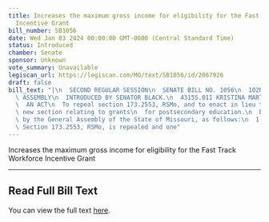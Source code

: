 ```yaml
---
title: Increases the maximum gross income for eligibility for the Fast Track Workforce
  Incentive Grant
bill_number: SB1056
date: Wed Jan 03 2024 00:00:00 GMT-0600 (Central Standard Time)
status: Introduced
chamber: Senate
sponsor: Unknown
vote_summary: Unavailable
legiscan_url: https://legiscan.com/MO/text/SB1056/id/2867926
draft: false
bill_text: "|\n  SECOND REGULAR SESSION\n  SENATE BILL NO. 1056\n  102ND GENERA L\
  \ ASSEMBLY\n  INTRODUCED BY SENATOR BLACK.\n  4315S.01I KRISTINA MARTIN, Secretary\n\
  \  AN ACT\n  To repeal section 173.2553, RSMo, and to enact in lieu thereof one\
  \ new section relating to grants\n  for postsecondary education.\n  Be it enacted\
  \ by the General Assembly of the State of Missouri, as follows:\n  1 Section A.\
  \ Section 173.2553, RSMo, is repealed and one"
---
```

Increases the maximum gross income for eligibility for the Fast Track Workforce Incentive Grant

---

## Read Full Bill Text

You can view the full text [here](https://legiscan.com/MO/text/SB1056/id/2867926).
